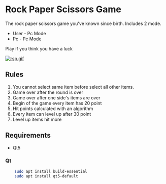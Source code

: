 # Rock Paper Scissors Game
The rock paper scissors game you've known since birth. Includes 2 mode.
- User - Pc Mode
- Pc - Pc Mode

Play if you think you have a luck

[![rsp.gif](https://s1.gifyu.com/images/rsp.gif)](https://gifyu.com/image/ShpRs)

## Rules
1. You cannot select same item before select all other items.
2. Game over after the round is over
3. Game over after one side's items are over
4. Begin of the game every item has 20 point
5. Hit points calculated with an algorithm
6. Every item can level up after 30 point
7. Level up items hit more

## Requirements
- Qt5

### Qt 
```bash
    sudo apt install build-essential
    sudo apt install qt5-default
```